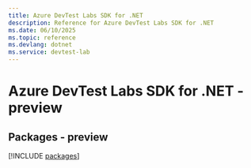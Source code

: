 ```yaml
---
title: Azure DevTest Labs SDK for .NET
description: Reference for Azure DevTest Labs SDK for .NET
ms.date: 06/10/2025
ms.topic: reference
ms.devlang: dotnet
ms.service: devtest-lab
---
```

# Azure DevTest Labs SDK for .NET - preview
## Packages - preview
[!INCLUDE [packages](devtest-labs-index.md)]